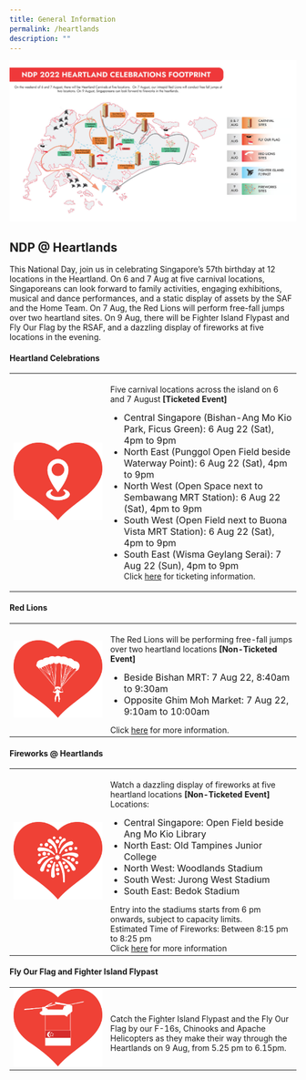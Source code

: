 ```yaml
---
title: General Information
permalink: /heartlands
description: ""
---
```

![](/images/NDP-Overview-page-Infographic.jpg)
## NDP @ Heartlands
This National Day, join us in celebrating Singapore’s 57th birthday at 12 locations in the Heartland. On 6 and 7 Aug at five carnival locations, Singaporeans can look forward to family activities, engaging exhibitions, musical and dance performances, and a static display of assets by the SAF and the Home Team. On 7 Aug, the Red Lions will perform free-fall jumps over two heartland sites. On 9 Aug, there will be Fighter Island Flypast and Fly Our Flag by the RSAF, and a dazzling display of fireworks at five locations in the evening. 

<style>
   @media all and (max-width: 768px) {
   tr > td:first-child {
   width: 25% !important;
   }
   tr > td:first-child img {
   margin-top: 30px !important;
   }
   }
</style>
#### Heartland Celebrations
<table>
   <tbody>
      <tr>
         <td style="width: 156px"><img src="/images/NDP @ Heartlands Images 20May2022 1pm3.jpg" alt="Image"></td>
				<td><br>Five carnival locations across the island on 6 and 7 August <b>[Ticketed Event]</b>
<ul>
<li style="font-size:1rem">Central Singapore (Bishan-Ang Mo Kio Park, Ficus Green): 6 Aug 22 (Sat), 4pm to 9pm</li>
<li style="font-size:1rem">North East (Punggol Open Field beside Waterway Point): 6 Aug 22 (Sat), 4pm to 9pm</li>
<li style="font-size:1rem">North West (Open Space next to Sembawang MRT Station): 6 Aug 22 (Sat), 4pm to 9pm</li>
<li style="font-size:1rem">South West (Open Field next to Buona Vista MRT Station): 6 Aug 22 (Sat), 4pm to 9pm</li>
<li style="font-size:1rem">South East (Wisma Geylang Serai): 7 Aug 22 (Sun), 4pm to 9pm</li>
	Click <a href="ticketing/heartlands" target="_blank">here</a> for ticketing information.
					</ul>
				</td>
      </tr>
   </tbody>
</table>

#### Red Lions
<table>
   <tbody>
      <tr>
         <td style="width: 156px"><img src="/images/NDP @ Heartlands Images 20May2022 1pm8.jpg" alt="Image"></td>
         <td><br>The Red Lions will be performing free-fall jumps over two heartland locations <b>[Non-Ticketed Event]</b>
<ul>
	<li style="font-size:1rem">Beside Bishan MRT: 7 Aug 22, 8:40am to 9:30am</li>
	<li style="font-size:1rem">Opposite Ghim Moh Market: 7 Aug 22, 9:10am to 10:00am</li>
					 </ul>
Click <a href="/heartlands/red-lions-bishan" target="_blank">here</a> for more information. 
</td>
      </tr>
   </tbody>
</table>

#### Fireworks @ Heartlands
<table>
   <tbody>
      <tr>
         <td style="width: 156px"><img src="/images/NDP @ Heartlands Images 20May2022 1pm9.jpg" alt="Image"></td>
         <td><br>Watch a dazzling display of fireworks at five heartland locations <b>[Non-Ticketed Event]</b>
Locations:
<ul>
	<li style="font-size:1rem">Central Singapore: Open Field beside Ang Mo Kio Library</li>
	<li style="font-size:1rem">North East: Old Tampines Junior College</li>
<li style="font-size:1rem">North West: Woodlands Stadium</li>
<li style="font-size:1rem">South West: Jurong West Stadium</li>
	<li style="font-size:1rem">South East: Bedok Stadium</li>
					 </ul>
Entry into the stadiums starts from 6 pm onwards, subject to capacity limits.<br>
Estimated Time of Fireworks: Between 8:15 pm to 8:25 pm<br>
Click <a href="/heartlands/fireworks" target="_blank">here</a> for more information
</td>
      </tr>
   </tbody>
</table>

#### Fly Our Flag and Fighter Island Flypast
<table>
   <tbody>
		  <tr>
         <td style="width: 156px"><img src="/images/NDP @ Heartlands State Flag Flypast Icon 26May2022 9am.jpg" alt="Image"></td>
         <td><br> Catch the Fighter Island Flypast and the Fly Our Flag by our F-16s, Chinooks and Apache Helicopters as they make their way through the Heartlands on 9 Aug, from 5.25 pm to 6.15pm.</td>
      </tr>
   </tbody>
</table>